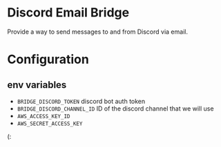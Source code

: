 # Discord Email Bridge

Provide a way to send messages to and from Discord via email.

# Configuration

## env variables

- `BRIDGE_DISCORD_TOKEN` discord bot auth token
- `BRIDGE_DISCORD_CHANNEL_ID` ID of the discord channel that we will use
- `AWS_ACCESS_KEY_ID`
- `AWS_SECRET_ACCESS_KEY`

(:
